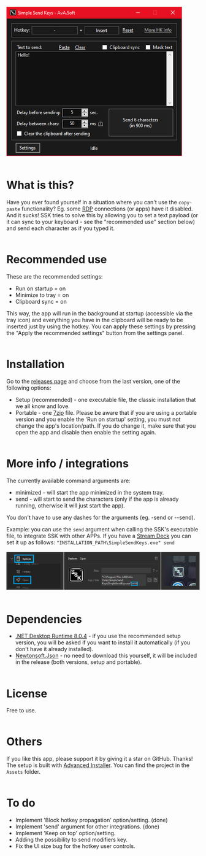 ![](https://raw.githubusercontent.com/AlexVirlan/SimpleSendKeys/main/Assets/SSK-screenshot.png)
<br><br>

# What is this?
Have you ever found yourself in a situation where you can't use the `copy-paste` functionality? Eg. some [RDP](https://en.wikipedia.org/wiki/Remote_Desktop_Protocol) connections (or apps) have it disabled. And it sucks!
SSK tries to solve this by allowing you to set a text payload (or it can sync to your keyboard - see the "recommended use" section below) and send each character as if you typed it.
<br><br>

# Recommended use
These are the recommended settings:
- Run on startup = on
- Minimize to tray = on
- Clipboard sync = on

This way, the app will run in the background at startup (accessible via the tray icon) and everything you have in the clipboard will be ready to be inserted just by using the hotkey. You can apply these settings by pressing the "Apply the recommended settings" button from the settings panel.
<br><br>

# Installation
Go to the [releases page](https://github.com/AlexVirlan/SimpleSendKeys/releases) and choose from the last version, one of the following options:
- Setup (recommended) - one executable file, the classic installation that we all know and love.
- Portable - one [7zip](https://www.7-zip.org/) file. Please be aware that if you are using a portable version and you enable the 'Run on startup' setting, you must not change the app's location/path. If you do change it, make sure that you open the app and disable then enable the setting again.
<br><br>

# More info / integrations
The currently available command arguments are:
- minimized - will start the app minimized in the system tray.
- send - will start to send the characters (only if the app is already running, otherwise it will just start the app).

You don't have to use any dashes for the arguments (eg. -send or --send).

Example: you can use the `send` argument when calling the SSK's executable file, to integrate SSK with other APPs. If you have a [Stream Deck](https://www.elgato.com/stream-deck) you can set it up as follows:
`"INSTALLATION_PATH\SimpleSendKeys.exe" send`<br><br>
![](https://raw.githubusercontent.com/AlexVirlan/SimpleSendKeys/main/Assets/SSK-stream-deck.png)
<br><br>

# Dependencies
- [.NET Desktop Runtime 8.0.4](https://dotnet.microsoft.com/en-us/download/dotnet/8.0) - if you use the recommended setup version, you will be asked if you want to install it automatically (if you don't have it already installed).
- [Newtonsoft.Json](https://www.newtonsoft.com/json) - no need to download this yourself, it will be included in the release (both versions, setup and portable).
<br><br>

# License
Free to use.
<br><br>

# Others
If you like this app, please support it by giving it a star on GitHub. Thanks!<br>
The setup is built with [Advanced Installer](https://www.advancedinstaller.com). You can find the project in the `Assets` folder.
<br><br>

# To do
- Implement 'Block hotkey propagation' option/setting. (done)
- Implement 'send' argument for other integrations. (done)
- Implement 'Keep on top' option/setting.
- Adding the possibility to send modifiers key.
- Fix the UI size bug for the hotkey user controls.
